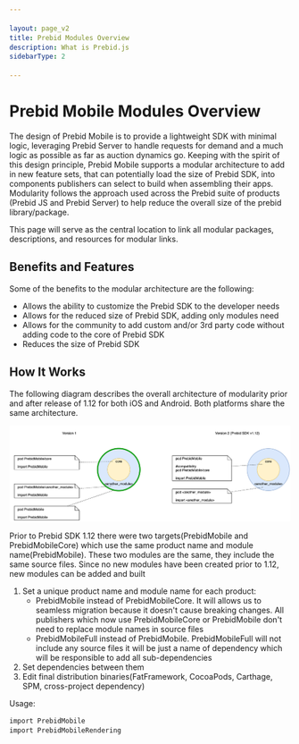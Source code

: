 ```yaml
---

layout: page_v2
title: Prebid Modules Overview
description: What is Prebid.js
sidebarType: 2

---
```


# Prebid Mobile Modules Overview

The design of Prebid Mobile is to provide a lightweight SDK with minimal logic, leveraging Prebid Server to handle requests for demand and a much logic as possible as far as auction dynamics go. Keeping with the spirit of this design principle, Prebid Mobile supports a modular architecture to add in new feature sets, that can potentially load the size of Prebid SDK, into components publishers can select to build when assembling their apps. Modularity follows the approach used across the Prebid suite of products (Prebid JS and Prebid Server) to help reduce the overall size of the prebid library/package.

This page will serve as the central location to link all modular packages, descriptions, and resources for modular links.

## Benefits and Features

Some of the benefits to the modular architecture are the following:

-   Allows the ability to customize the Prebid SDK to the developer needs
-   Allows for the reduced size of Prebid SDK, adding only modules need
-   Allows for the community to add custom and/or 3rd party code without adding code to the core of Prebid SDK
-   Reduces the size of Prebid SDK

## How It Works

The following diagram describes the overall architecture of modularity prior and after release of 1.12 for both iOS and Android. Both platforms share the same architecture.

![Modularity](/assets/images/prebid-mobile/modules/modularity.png)


Prior to Prebid SDK 1.12 there were two targets(PrebidMobile and PrebidMobileCore) which use the same product name and module name(PrebidMobile). These two modules are the same, they include the same source files. Since no new modules have been created prior to 1.12, new modules can be added and built 

1. Set a unique product name and module name for each product:
    * PrebidMobile instead of PrebidMobileCore. It will allows us to seamless migration because it doesn't cause breaking changes. All publishers which now use PrebidMobileCore or PrebidMobile don't need to replace module names in source files
    * PrebidMobileFull instead of PrebidMobile. PrebidMobileFull will not include any source files it will be just a name of dependency which will be responsible to add all sub-dependencies
1. Set dependencies between them
1. Edit final distribution binaries(FatFramework, CocoaPods, Carthage, SPM, cross-project dependency)

Usage:

```bash
import PrebidMobile
import PrebidMobileRendering
```



